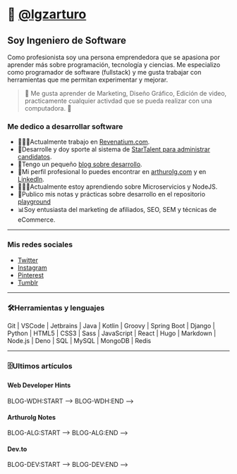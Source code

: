 # 🤖 [@lgzarturo](https://twitter.com/lgzarturo)

## Soy Ingeniero de Software

Como profesionista soy una persona emprendedora que se apasiona por aprender más sobre programación, tecnología y ciencias. Me especializo como programador de software (fullstack) y me gusta trabajar con herramientas que me permitan experimentar y mejorar.

> 🤔 Me gusta aprender de Marketing, Diseño Gráfico, Edición de video, practicamente cualquier activdad que se pueda realizar con una computadora. 🤣

### Me dedico a desarrollar software

- 👨🏻‍💻Actualmente trabajo en [Revenatium.com](https://revenatium.com).
- 💼Desarrolle y doy sporte al sistema de [StarTalent para administrar candidatos](https://startalent.mx).
- 📰Tengo un pequeño [blog sobre desarrollo](https://webdeveloperhints.com).
- 🤺Mi perfil profesional lo puedes encontrar en [arthurolg.com](https://arthurolg.com) y en [LinkedIn](https://www.linkedin.com/in/lgzarturo).
- 👨🏻‍🔬Actualmente estoy aprendiendo sobre Microservicios y NodeJS.
- 📓Publico mis notas y prácticas sobre desarrollo en el repositorio [playground](https://github.com/lgzarturo/playground)
- 📊Soy entusiasta del marketing de afiliados, SEO, SEM y técnicas de eCommerce.

---

### Mis redes sociales

- [Twitter](https://twitter.com/lgzarturo)
- [Instagram](https://www.instagram.com/lgzarturo/)
- [Pinterest](https://www.pinterest.com.mx/arthurolg/)
- [Tumblr](https://arthurolg.tumblr.com/)

---

### 🛠Herramientas y lenguajes

Git | VSCode | Jetbrains | Java | Kotlin | Groovy | Spring Boot | Django | Python | HTML5 | CSS3 | Sass | JavaScript | React | Hugo | Markdown | Node.js | Deno | SQL | MySQL | MongoDB | Redis

---

### 🗄Ultimos artículos

#### Web Developer Hints

<!--> BLOG-WDH:START -->
<!--> BLOG-WDH:END -->

#### Arthurolg Notes

<!--> BLOG-ALG:START -->
<!--> BLOG-ALG:END -->

#### Dev.to

<!--> BLOG-DEV:START -->
<!--> BLOG-DEV:END -->
